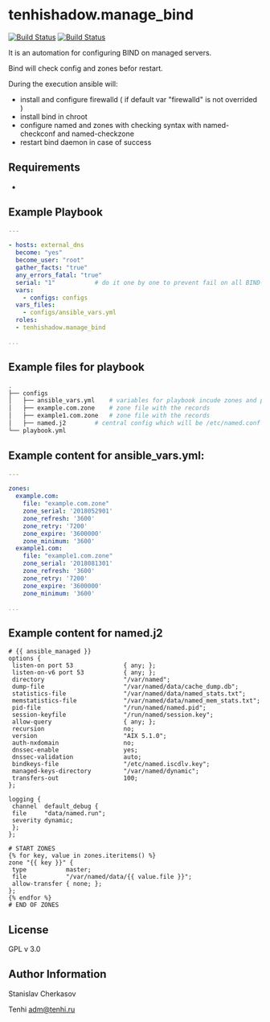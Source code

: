 tenhishadow.manage_bind
=========
[![Build Status](https://travis-ci.com/tenhishadow/manage_bind.svg?branch=master)](https://travis-ci.com/tenhishadow/manage_bind)
[![Build Status](https://circleci.com/gh/tenhishadow/manage_bind.svg?branch=master)](https://circleci.com/gh/tenhishadow/manage_bind)

It is an automation for configuring BIND on managed servers.

Bind will check config and zones befor restart.

During the execution ansible will:
  - install and configure firewalld ( if default var "firewalld" is not overrided )
  - install bind in chroot
  - configure named and zones with checking syntax with named-checkconf and named-checkzone
  - restart bind daemon in case of success

Requirements
------------
-

Example Playbook
----------------
```yaml
---

- hosts: external_dns
  become: "yes"
  become_user: "root"
  gather_facts: "true"
  any_errors_fatal: "true"
  serial: "1" 			# do it one by one to prevent fail on all BIND-servers
  vars:
    - configs: configs
  vars_files:
    - configs/ansible_vars.yml
  roles:
  - tenhishadow.manage_bind

...
```

Example files for playbook
----------------
```bash
.
├── configs
│   ├── ansible_vars.yml	# variables for playbook incude zones and params
│   ├── example.com.zone	# zone file with the records
│   ├── example1.com.zone	# zone file with the records
│   ├── named.j2		# central config which will be /etc/named.conf 
└── playbook.yml
```

Example content for ansible_vars.yml:
----------------
```yaml
---

zones:
  example.com:
    file: "example.com.zone"
    zone_serial: '2018052901'
    zone_refresh: '3600'
    zone_retry: '7200'
    zone_expire: '3600000'
    zone_minimum: '3600'
  example1.com:
    file: "example1.com.zone"
    zone_serial: '2018081301'
    zone_refresh: '3600'
    zone_retry: '7200'
    zone_expire: '3600000'
    zone_minimum: '3600'

...
```

Example content for named.j2
----------------
```shell
# {{ ansible_managed }}
options {
 listen-on port 53              { any; };
 listen-on-v6 port 53           { any; };
 directory                      "/var/named";
 dump-file                      "/var/named/data/cache_dump.db";
 statistics-file                "/var/named/data/named_stats.txt";
 memstatistics-file             "/var/named/data/named_mem_stats.txt";
 pid-file                       "/run/named/named.pid";
 session-keyfile                "/run/named/session.key";
 allow-query                    { any; };
 recursion                      no;
 version                        "AIX 5.1.0";
 auth-nxdomain                  no;
 dnssec-enable                  yes;
 dnssec-validation              auto;
 bindkeys-file                  "/etc/named.iscdlv.key";
 managed-keys-directory         "/var/named/dynamic";
 transfers-out                  100;
};

logging {
 channel  default_debug {
 file     "data/named.run";
 severity dynamic;
 };
};

# START ZONES
{% for key, value in zones.iteritems() %}
zone "{{ key }}" {
 type           master;
 file           "/var/named/data/{{ value.file }}";
 allow-transfer { none; };
};
{% endfor %}
# END OF ZONES
```
License
-------
GPL v 3.0

Author Information
------------------
Stanislav Cherkasov

Tenhi adm@tenhi.ru
